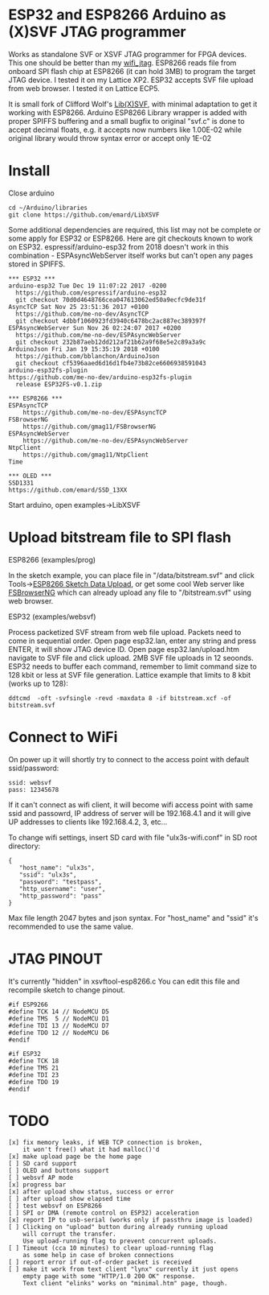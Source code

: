 # ESP32 and ESP8266 Arduino as (X)SVF JTAG programmer

Works as standalone SVF or XSVF JTAG programmer
for FPGA devices. This one should be better than my 
[wifi_jtag](https://github.com/emard/wifi_jtag). 
ESP8266 reads file from onboard SPI flash chip at ESP8266
(it can hold 3MB) to program the target JTAG device.
I tested it on my Lattice XP2.
ESP32 accepts SVF file upload from web browser.
I tested it on Lattice ECP5.

It is small fork of Clifford Wolf's [Lib(X)SVF](http://www.clifford.at/libxsvf/),
with minimal adaptation to get it working with ESP8266.
Arduino ESP8266 Library wrapper is added with proper SPIFFS
buffering and a small bugfix to original "svf.c" is done
to accept decimal floats, e.g. it accepts now numbers
like 1.00E-02 while original library would throw syntax error or
accept only 1E-02

# Install

Close arduino

    cd ~/Arduino/libraries
    git clone https://github.com/emard/LibXSVF

Some additional dependencies are required, this list may not 
be complete or some apply for ESP32 or ESP8266. Here are
git checkouts known to work on ESP32. espressif/arduino-esp32
from 2018 doesn't work in this combination - ESPAsyncWebServer
itself works but can't open any pages stored in SPIFFS.

    *** ESP32 ***
    arduino-esp32 Tue Dec 19 11:07:22 2017 -0200
      https://github.com/espressif/arduino-esp32
      git checkout 70d0d4648766cea047613062ed50a9ecfc9de31f
    AsyncTCP Sat Nov 25 23:51:36 2017 +0100
      https://github.com/me-no-dev/AsyncTCP
      git checkout 4dbbf1060923fd3940c6478bc2ac887ec389397f
    ESPAsyncWebServer Sun Nov 26 02:24:07 2017 +0200
      https://github.com/me-no-dev/ESPAsyncWebServer
      git checkout 232b87aeb12dd212af21b62a9f68e5e2c89a3a9c
    ArduinoJson Fri Jan 19 15:35:19 2018 +0100
      https://github.com/bblanchon/ArduinoJson
      git checkout cf5396aaed6d16d1fb4e73b82ce6606938591043
    arduino-esp32fs-plugin 
    https://github.com/me-no-dev/arduino-esp32fs-plugin
      release ESP32FS-v0.1.zip

    *** ESP8266 ***
    ESPAsyncTCP
        https://github.com/me-no-dev/ESPAsyncTCP
    FSBrowserNG
        https://github.com/gmag11/FSBrowserNG
    ESPAsyncWebServer
        https://github.com/me-no-dev/ESPAsyncWebServer
    NtpClient
        https://github.com/gmag11/NtpClient
    Time

    *** OLED ***
    SSD1331
    https://github.com/emard/SSD_13XX

Start arduino, open examples->LibXSVF

# Upload bitstream file to SPI flash

ESP8266 (examples/prog)

In the sketch example, you can place file in 
"/data/bitstream.svf" and click 
Tools->[ESP8266 Sketch Data Upload](https://github.com/esp8266/arduino-esp8266fs-plugin),
or get some cool Web server like [FSBrowserNG](https://github.com/gmag11/FSBrowserNG) which can already
upload any file to "/bitstream.svf" using web browser.

ESP32 (examples/websvf)

Process packetized SVF stream from web file upload.
Packets need to come in sequential order.
Open page esp32.lan, enter any string and press
ENTER, it will show JTAG device ID.
Open page esp32.lan/upload.htm
navigate to SVF file and click upload. 2MB SVF file
uploads in 12 seoonds.
ESP32 needs to buffer each command, remember to
limit command size to 128 kbit or less at SVF file generation.
Lattice example that limits to 8 kbit (works up to 128):

    ddtcmd  -oft -svfsingle -revd -maxdata 8 -if bitstream.xcf -of bitstream.svf

# Connect to WiFi

On power up it will shortly try to connect to the access point
with default ssid/password:

    ssid: websvf
    pass: 12345678

If it can't connect as wifi client, it will become wifi access point
with same ssid and passowrd, IP address of server will be 192.168.4.1 
and it will give UP addresses to clients like 192.168.4.2, 3, etc...

To change wifi settings, insert SD card with
file "ulx3s-wifi.conf" in SD root directory:

    {
       "host_name": "ulx3s",
       "ssid": "ulx3s",
       "password": "testpass",
       "http_username": "user",
       "http_password": "pass"
    }

Max file length 2047 bytes and json syntax.
For "host_name" and "ssid" it's 
recommended to use the same value.

# JTAG PINOUT

It's currently "hidden" in xsvftool-esp8266.c
You can edit this file and recompile sketch 
to change pinout.

    #if ESP9266
    #define TCK 14 // NodeMCU D5
    #define TMS  5 // NodeMCU D1
    #define TDI 13 // NodeMCU D7
    #define TDO 12 // NodeMCU D6
    #endif

    #if ESP32
    #define TCK 18
    #define TMS 21
    #define TDI 23
    #define TDO 19
    #endif

# TODO

    [x] fix memory leaks, if WEB TCP connection is broken,
        it won't free() what it had malloc()'d
    [x] make upload page be the home page
    [ ] SD card support
    [ ] OLED and buttons support
    [ ] websvf AP mode
    [x] progress bar
    [x] after upload show status, success or error
    [ ] after upload show elapsed time
    [ ] test websvf on ESP8266
    [ ] SPI or DMA (remote control on ESP32) acceleration
    [x] report IP to usb-serial (works only if passthru image is loaded)
    [ ] Clicking on "upload" button during already running upload
        will corrupt the transfer.
        Use upload-running flag to prevent concurrent uploads.
    [ ] Timeout (cca 10 minutes) to clear upload-running flag
        as some help in case of broken connections
    [ ] report error if out-of-order packet is received
    [ ] make it work from text client "lynx" currently it just opens
        empty page with some "HTTP/1.0 200 OK" response.
        Text client "elinks" works on "minimal.htm" page, though.

